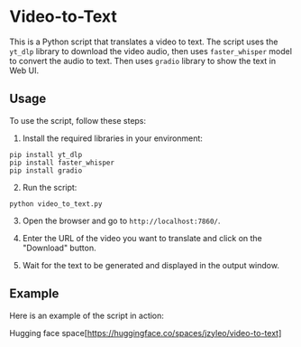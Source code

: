 # Video-to-Text 

This is a Python script that translates a video to text. The script uses the `yt_dlp` library to download the video audio, then uses `faster_whisper` model to convert the audio to text. Then uses `gradio` library to show the text in Web UI.

## Usage

To use the script, follow these steps:

1. Install the required libraries in your environment:

```
pip install yt_dlp
pip install faster_whisper
pip install gradio
```

2. Run the script:

```
python video_to_text.py
```

3. Open the browser and go to `http://localhost:7860/`.

4. Enter the URL of the video you want to translate and click on the "Download" button.

5. Wait for the text to be generated and displayed in the output window.

## Example

Here is an example of the script in action:

Hugging face space[https://huggingface.co/spaces/jzyleo/video-to-text]
